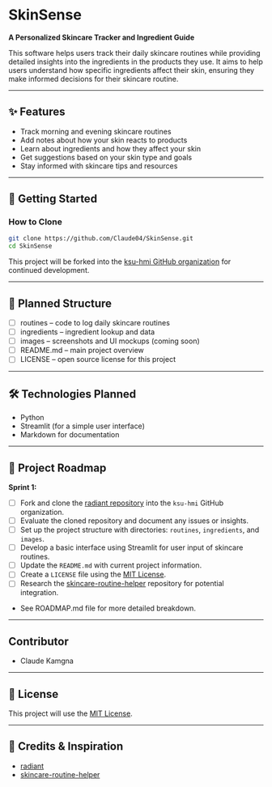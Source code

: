 # SkinSense

**A Personalized Skincare Tracker and Ingredient Guide**

This software helps users track their daily skincare routines while providing detailed insights into the ingredients in the products they use. It aims to help users understand how specific ingredients affect their skin, ensuring they make informed decisions for their skincare routine.

---

## ✨ Features

- Track morning and evening skincare routines
- Add notes about how your skin reacts to products
- Learn about ingredients and how they affect your skin
- Get suggestions based on your skin type and goals
- Stay informed with skincare tips and resources

---

## 🧭 Getting Started

### How to Clone

```bash
git clone https://github.com/Claude04/SkinSense.git
cd SkinSense
```

This project will be forked into the [ksu-hmi GitHub organization](https://github.com/orgs/ksu-hmi/repositories) for continued development.

---

## 📁 Planned Structure

- [ ] routines – code to log daily skincare routines
- [ ] ingredients – ingredient lookup and data
- [ ] images – screenshots and UI mockups (coming soon)
- [ ] README.md – main project overview
- [ ] LICENSE – open source license for this project

---

## 🛠️ Technologies Planned

- Python
- Streamlit (for a simple user interface)
- Markdown for documentation

---

## 📍 Project Roadmap

**Sprint 1:** 

- [ ] Fork and clone the [radiant repository](https://github.com/trnle/radiant) into the `ksu-hmi` GitHub organization.
- [ ] Evaluate the cloned repository and document any issues or insights.
- [ ] Set up the project structure with directories: `routines`, `ingredients`, and `images`.
- [ ] Develop a basic interface using Streamlit for user input of skincare routines.
- [ ] Update the `README.md` with current project information.
- [ ] Create a `LICENSE` file using the [MIT License](https://choosealicense.com/licenses/mit/).
- [ ] Research the [skincare-routine-helper](https://github.com/florating/skincare-routine-helper) repository for potential integration.
- See ROADMAP.md file for more detailed breakdown.
---

## Contributor

- Claude Kamgna

---

## 📄 License

This project will use the [MIT License](https://choosealicense.com/licenses/mit/).

---

## 🙌 Credits & Inspiration

- [radiant](https://github.com/trnle/radiant?tab=readme-ov-file)
- [skincare-routine-helper](https://github.com/florating/skincare-routine-helper)
